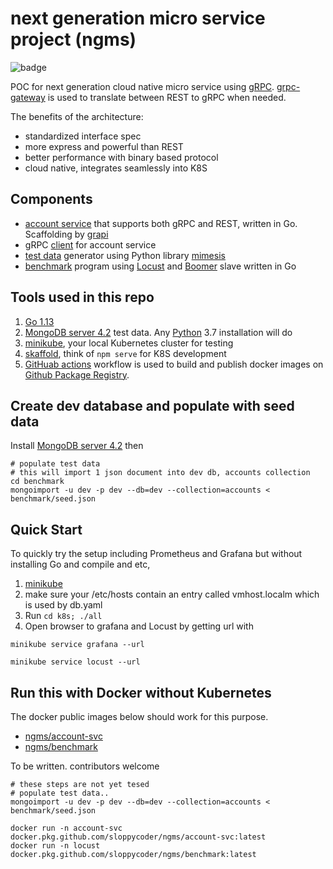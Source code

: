 # next generation micro service project (ngms)

![badge](https://github.com/sloppycoder/ngms/workflows/publish%20docker%20images/badge.svg)

POC for next generation cloud native micro service using [gRPC](https://grpc.io). [grpc-gateway](https://grpc-ecosystem.github.io/grpc-gateway/) is used to translate between REST to gRPC when needed.

The benefits of the architecture:

* standardized interface spec
* more express and powerful than REST
* better performance with binary based protocol
* cloud native, integrates seamlessly into K8S

## Components
* [account service](./accounts) that supports both gRPC and REST, written in Go. Scaffolding by [grapi](https://github.com/izumin5210/grapi)
* gRPC [client](./clients/README.md) for account service
* [test data](./testdata/README.md) generator using Python library [mimesis](https://github.com/lk-geimfari/mimesis) 
* [benchmark](./benchmark/README.md) program using [Locust](http://locust.io) and [Boomer](https://github.com/myzhan/boomer) slave written in Go


## Tools used in this repo
1. [Go 1.13](https://golang.org/dl/)
2. [MongoDB server 4.2](https://www.mongodb.com/download-center/community)
test data. Any [Python](https://www.python.org/downloads/) 3.7 installation will do
3. [minikube](https://kubernetes.io/docs/setup/learning-environment/minikube/), your local Kubernetes cluster for testing
4. [skaffold](https://skaffold.dev/), think of ```npm serve``` for K8S development
5. [GitHuab actions](https://github.com/features/actions) workflow is used to build and publish docker images on [Github Package Registry](https://github.com/features/package-registry).

## Create dev database and populate with seed data
Install [MongoDB server 4.2](https://www.mongodb.com/download-center/community) then 

```
# populate test data 
# this will import 1 json document into dev db, accounts collection
cd benchmark
mongoimport -u dev -p dev --db=dev --collection=accounts < benchmark/seed.json
```

## Quick Start
To quickly try the setup including Prometheus and Grafana but without installing Go and compile and etc,

1. [minikube](https://kubernetes.io/docs/setup/learning-environment/minikube/)
2. make sure your /etc/hosts contain an entry called vmhost.localm which is used by db.yaml
3. Run ```cd k8s; ./all```
4. Open browser to grafana and Locust by getting url with
```
minikube service grafana --url

minikube service locust --url

``` 

## Run this with Docker without Kubernetes
The docker public images below should work for this purpose.

* [ngms/account-svc](https://github.com/sloppycoder/ngms/packages/account-svc/26706) 
* [ngms/benchmark](https://github.com/sloppycoder/ngms/packages/benchmark/26707) 

To be written. contributors welcome

```
# these steps are not yet tesed
# populate test data.. 
mongoimport -u dev -p dev --db=dev --collection=accounts < benchmark/seed.json

docker run -n account-svc docker.pkg.github.com/sloppycoder/ngms/account-svc:latest
docker run -n locust docker.pkg.github.com/sloppycoder/ngms/benchmark:latest


```

